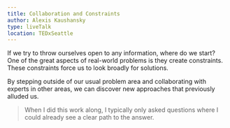 ```yaml
---
title: Collaboration and Constraints
author: Alexis Kaushansky
type: liveTalk
location: TEDxSeattle
---
```


If we try to throw ourselves open to any information, where do we start? One of the great aspects of
real-world problems is they create constraints. These constraints force us to look broadly for
solutions.

By stepping outside of our usual problem area and collaborating with experts in other areas, we can
discover new approaches that previously alluded us.

> When I did this work along, I typically only asked questions where I could already see a clear
> path to the answer.
